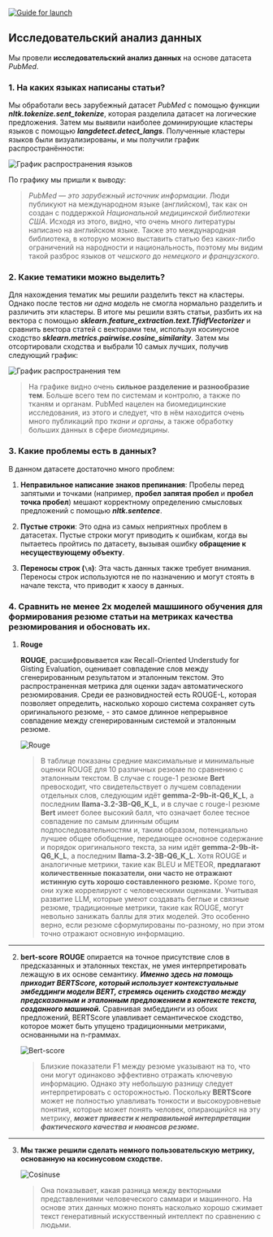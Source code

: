 [![Guide for launch](https://img.shields.io/badge/Guide-for_launch-5F9EA0.svg)](../guide_for_launch.md)

## Исследовательский анализ данных

Мы провели **исследовательский анализ данных** на основе датасета *PubMed*.

### 1. На каких языках написаны статьи?

Мы обработали весь зарубежный датасет _PubMed_ с помощью функции ___nltk.tokenize.sent_tokenize___, которая разделила датасет на логические предложения. Затем мы выявили наиболее доминирующие кластеры языков с помощью ___langdetect.detect_langs___. Полученные кластеры языков были визуализированы, и мы получили график распространённости:

![График распространения языков](image.png)

По графику мы пришли к выводу:

> *PubMed — это зарубежный источник информации*. Люди публикуют на международном языке (английском), так как он создан с поддержкой *Национальной медицинской библиотеки США*. Исходя из этого, видно, что очень много литературы написано на английском языке. Также это международная библиотека, в которую можно выставить статью без каких-либо ограничений на народности и национальность, поэтому мы видим такой разброс языков от *чешского* до *немецкого и французского*.

### 2. Какие тематики можно выделить?

Для нахождения тематик мы решили разделить текст на кластеры. Однако после тестов *ни одна модель* не смогла нормально разделить и различить эти кластеры. В итоге мы решили взять статьи, разбить их на вектора с помощью ___sklearn.feature_extraction.text.TfidfVectorizer___ и сравнить вектора статей с векторами тем, используя косинусное сходство ___sklearn.metrics.pairwise.cosine_similarity___. Затем мы отсортировали сходства и выбрали 10 самых лучших, получив следующий график:

![График распространения тем](image-1.png)

> На графике видно очень **сильное разделение и разнообразие тем**. Больше всего тем по системам и контролю, а также по тканям и органам. PubMed нацелен на биомедицинские исследования, из этого и следует, что в нём находится очень много публикаций про *ткани и органы*, а также обработку больших данных в сфере *биомедицины*.

### 3. Какие проблемы есть в данных?

В данном датасете достаточно много проблем:

1. **Неправильное написание знаков препинания**: Пробелы перед запятыми и точками (например, **пробел запятая пробел** и **пробел точка пробел**) мешают корректному определению смысловых предложений с помощью ___nltk.sentence___.

2. **Пустые строки**: Это одна из самых неприятных проблем в датасетах. Пустые строки могут приводить к ошибкам, когда вы пытаетесь пройтись по датасету, вызывая ошибку **обращение к несуществующему объекту**.

3. **Переносы строк (`\n`)**: Эта часть данных также требует внимания. Переносы строк используются не по назначению и могут стоять в начале текста, что приводит к хаосу в данных.

### 4. Сравнить не менее 2х моделей машшиного обучения для формирования резюме статьи на метриках качества резюмирования и обосновать их.

   1. **Rouge**
     
      **ROUGE**, расшифровывается как Recall-Oriented Understudy for Gisting Evaluation, оценивает совпадение слов между сгенерированным результатом и эталонным текстом. Это распространенная метрика для оценки задач автоматического резюмирования. Среди ее разновидностей есть ROUGE-L, которая позволяет определить, насколько хорошо система сохраняет суть оригинального резюме, - это самое длинное непрерывное совпадение между сгенерированным системой и эталонным резюме.

      ![Rouge](Rouge.png)

      > В таблице показаны средние максимальные и минимальные оценки ROUGE для 10 различных резюме по сравнению с эталонным текстом. В случае с rouge-1 резюме **Bert** превосходит, что свидетельствует о лучшем совпадении отдельных слов, следующим идёт **gemma-2-9b-it-Q6_K_L**, а последним **llama-3.2-3B-Q6_K_L**, и в случае с rouge-l резюме **Bert** имеет более высокий балл, что означает более тесное совпадение по самым длинным общим подпоследовательностям и, таким образом, потенциально лучшее общее обобщение, передающее основное содержание и порядок оригинального текста, за ним идёт **gemma-2-9b-it-Q6_K_L**, а последним **llama-3.2-3B-Q6_K_L**.
      > Хотя ROUGE и аналогичные метрики, такие как BLEU и METEOR, __предлагают количественные показатели, они часто не отражают истинную суть хорошо составленного резюме.__ Кроме того, они хуже коррелируют с человеческими оценками. Учитывая развитие LLM, которые умеют создавать беглые и связные резюме, традиционные метрики, такие как ROUGE, могут невольно занижать баллы для этих моделей. Это особенно верно, если резюме сформулированы по-разному, но при этом точно отражают основную информацию.

---

   2. **bert-score**
      **ROUGE** опирается на точное присутствие слов в предсказанных и эталонных текстах, не умея интерпретировать лежащую в их основе семантику. ___Именно здесь на помощь приходит BERTScore, который использует контекстуальные эмбеддинги модели BERT, стремясь оценить сходство между предсказанным и эталонным предложением в контексте текста, созданного машиной.___
      Сравнивая эмбеддинги из обоих предложений, BERTScore улавливает семантическое сходство, которое может быть упущено традиционными метриками, основанными на n-граммах.
      
      ![Bert-score](Bert.png)

      > Близкие показатели F1 между резюме указывают на то, что они могут одинаково эффективно отражать ключевую информацию. Однако эту небольшую разницу следует интерпретировать с осторожностью. Поскольку **BERTScore** может не полностью улавливать тонкости и высокоуровневые понятия, которые может понять человек, опирающийся на эту метрику, ___может привести к неправильной интерпретации фактического качества и нюансов резюме.___

---

   3. **Мы также решили сделать немного пользовательскую метрику, основанную на косинусовом сходстве.**

      ![Cosinuse](Cosinuse.png)
      > Она показывает, какая разница между векторными представлениями человеческого саммари и машинного. На основе этих данных можно понять насколько хорошо сжимает текст генеративный искусственный интеллект по сравнению с людьми.
